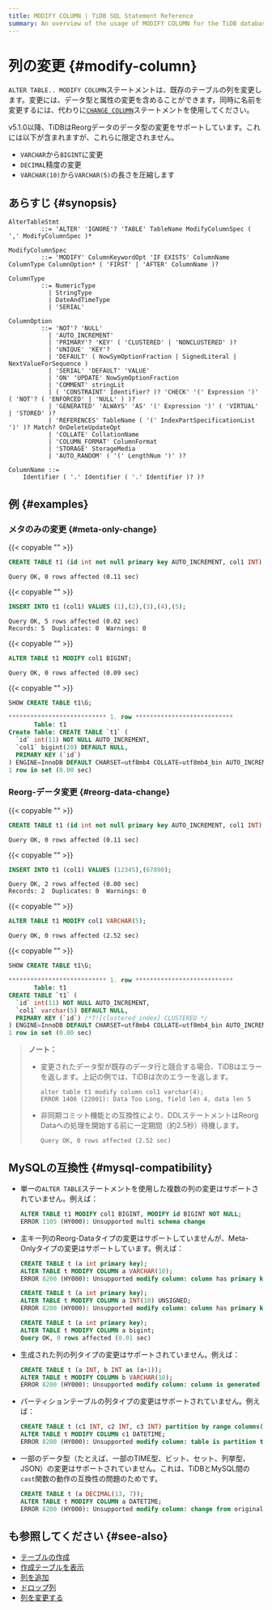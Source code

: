 ```yaml
---
title: MODIFY COLUMN | TiDB SQL Statement Reference
summary: An overview of the usage of MODIFY COLUMN for the TiDB database.
---
```


# 列の変更 {#modify-column}

`ALTER TABLE.. MODIFY COLUMN`ステートメントは、既存のテーブルの列を変更します。変更には、データ型と属性の変更を含めることができます。同時に名前を変更するには、代わりに[`CHANGE COLUMN`](/sql-statements/sql-statement-change-column.md)ステートメントを使用してください。

v5.1.0以降、TiDBはReorgデータのデータ型の変更をサポートしています。これには以下が含まれますが、これらに限定されません。

-   `VARCHAR`から`BIGINT`に変更
-   `DECIMAL`精度の変更
-   `VARCHAR(10)`から`VARCHAR(5)`の長さを圧縮します

## あらすじ {#synopsis}

```ebnf+diagram
AlterTableStmt
         ::= 'ALTER' 'IGNORE'? 'TABLE' TableName ModifyColumnSpec ( ',' ModifyColumnSpec )*

ModifyColumnSpec
         ::= 'MODIFY' ColumnKeywordOpt 'IF EXISTS' ColumnName ColumnType ColumnOption* ( 'FIRST' | 'AFTER' ColumnName )?

ColumnType
         ::= NumericType
           | StringType
           | DateAndTimeType
           | 'SERIAL'

ColumnOption
         ::= 'NOT'? 'NULL'
           | 'AUTO_INCREMENT'
           | 'PRIMARY'? 'KEY' ( 'CLUSTERED' | 'NONCLUSTERED' )?
           | 'UNIQUE' 'KEY'?
           | 'DEFAULT' ( NowSymOptionFraction | SignedLiteral | NextValueForSequence )
           | 'SERIAL' 'DEFAULT' 'VALUE'
           | 'ON' 'UPDATE' NowSymOptionFraction
           | 'COMMENT' stringLit
           | ( 'CONSTRAINT' Identifier? )? 'CHECK' '(' Expression ')' ( 'NOT'? ( 'ENFORCED' | 'NULL' ) )?
           | 'GENERATED' 'ALWAYS' 'AS' '(' Expression ')' ( 'VIRTUAL' | 'STORED' )?
           | 'REFERENCES' TableName ( '(' IndexPartSpecificationList ')' )? Match? OnDeleteUpdateOpt
           | 'COLLATE' CollationName
           | 'COLUMN_FORMAT' ColumnFormat
           | 'STORAGE' StorageMedia
           | 'AUTO_RANDOM' ( '(' LengthNum ')' )?

ColumnName ::=
    Identifier ( '.' Identifier ( '.' Identifier )? )?
```

## 例 {#examples}

### メタのみの変更 {#meta-only-change}

{{< copyable "" >}}

```sql
CREATE TABLE t1 (id int not null primary key AUTO_INCREMENT, col1 INT);
```

```
Query OK, 0 rows affected (0.11 sec)
```

{{< copyable "" >}}

```sql
INSERT INTO t1 (col1) VALUES (1),(2),(3),(4),(5);
```

```
Query OK, 5 rows affected (0.02 sec)
Records: 5  Duplicates: 0  Warnings: 0
```

{{< copyable "" >}}

```sql
ALTER TABLE t1 MODIFY col1 BIGINT;
```

```
Query OK, 0 rows affected (0.09 sec)
```

{{< copyable "" >}}

```sql
SHOW CREATE TABLE t1\G;
```

```sql
*************************** 1. row ***************************
       Table: t1
Create Table: CREATE TABLE `t1` (
  `id` int(11) NOT NULL AUTO_INCREMENT,
  `col1` bigint(20) DEFAULT NULL,
  PRIMARY KEY (`id`)
) ENGINE=InnoDB DEFAULT CHARSET=utf8mb4 COLLATE=utf8mb4_bin AUTO_INCREMENT=30001
1 row in set (0.00 sec)
```

### Reorg-データ変更 {#reorg-data-change}

{{< copyable "" >}}

```sql
CREATE TABLE t1 (id int not null primary key AUTO_INCREMENT, col1 INT);
```

```
Query OK, 0 rows affected (0.11 sec)
```

{{< copyable "" >}}

```sql
INSERT INTO t1 (col1) VALUES (12345),(67890);
```

```
Query OK, 2 rows affected (0.00 sec)
Records: 2  Duplicates: 0  Warnings: 0
```

{{< copyable "" >}}

```sql
ALTER TABLE t1 MODIFY col1 VARCHAR(5);
```

```
Query OK, 0 rows affected (2.52 sec)
```

{{< copyable "" >}}

```sql
SHOW CREATE TABLE t1\G;
```

```sql
*************************** 1. row ***************************
       Table: t1
CREATE TABLE `t1` (
  `id` int(11) NOT NULL AUTO_INCREMENT,
  `col1` varchar(5) DEFAULT NULL,
  PRIMARY KEY (`id`) /*T![clustered_index] CLUSTERED */
) ENGINE=InnoDB DEFAULT CHARSET=utf8mb4 COLLATE=utf8mb4_bin AUTO_INCREMENT=30001
1 row in set (0.00 sec)
```

> **ノート：**
>
> -   変更されたデータ型が既存のデータ行と競合する場合、TiDBはエラーを返します。上記の例では、TiDBは次のエラーを返します。
>
>     ```
>     alter table t1 modify column col1 varchar(4);
>     ERROR 1406 (22001): Data Too Long, field len 4, data len 5
>     ```
>
> -   非同期コミット機能との互換性により、DDLステートメントはReorg Dataへの処理を開始する前に一定期間（約2.5秒）待機します。
>
>     ```
>     Query OK, 0 rows affected (2.52 sec)
>     ```

## MySQLの互換性 {#mysql-compatibility}

-   単一の`ALTER TABLE`ステートメントを使用した複数の列の変更はサポートされていません。例えば：

    ```sql
    ALTER TABLE t1 MODIFY col1 BIGINT, MODIFY id BIGINT NOT NULL;
    ERROR 1105 (HY000): Unsupported multi schema change
    ```

-   主キー列のReorg-Dataタイプの変更はサポートしていませんが、Meta-Onlyタイプの変更はサポートしています。例えば：

    ```sql
    CREATE TABLE t (a int primary key);
    ALTER TABLE t MODIFY COLUMN a VARCHAR(10);
    ERROR 8200 (HY000): Unsupported modify column: column has primary key flag
    ```

    ```sql
    CREATE TABLE t (a int primary key);
    ALTER TABLE t MODIFY COLUMN a INT(10) UNSIGNED;
    ERROR 8200 (HY000): Unsupported modify column: column has primary key flag
    ```

    ```sql
    CREATE TABLE t (a int primary key);
    ALTER TABLE t MODIFY COLUMN a bigint;
    Query OK, 0 rows affected (0.01 sec)
    ```

-   生成された列の列タイプの変更はサポートされていません。例えば：

    ```sql
    CREATE TABLE t (a INT, b INT as (a+1));
    ALTER TABLE t MODIFY COLUMN b VARCHAR(10);
    ERROR 8200 (HY000): Unsupported modify column: column is generated
    ```

-   パーティションテーブルの列タイプの変更はサポートされていません。例えば：

    ```sql
    CREATE TABLE t (c1 INT, c2 INT, c3 INT) partition by range columns(c1) ( partition p0 values less than (10), partition p1 values less than (maxvalue));
    ALTER TABLE t MODIFY COLUMN c1 DATETIME;
    ERROR 8200 (HY000): Unsupported modify column: table is partition table
    ```

-   一部のデータ型（たとえば、一部のTIME型、ビット、セット、列挙型、JSON）の変更はサポートされていません。これは、TiDBとMySQL間の`cast`関数の動作の互換性の問題のためです。

    ```sql
    CREATE TABLE t (a DECIMAL(13, 7));
    ALTER TABLE t MODIFY COLUMN a DATETIME;
    ERROR 8200 (HY000): Unsupported modify column: change from original type decimal(13,7) to datetime is currently unsupported yet
    ```

## も参照してください {#see-also}

-   [テーブルの作成](/sql-statements/sql-statement-create-table.md)
-   [作成テーブルを表示](/sql-statements/sql-statement-show-create-table.md)
-   [列を追加](/sql-statements/sql-statement-add-column.md)
-   [ドロップ列](/sql-statements/sql-statement-drop-column.md)
-   [列を変更する](/sql-statements/sql-statement-change-column.md)
